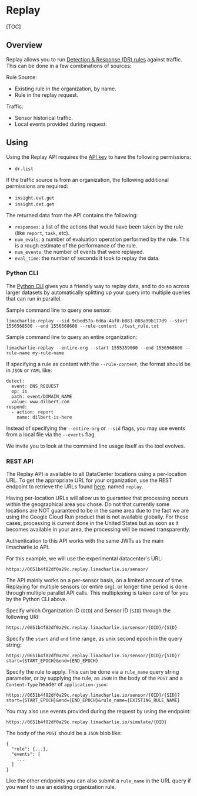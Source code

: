 # Replay

[TOC]

## Overview
Replay allows you to run [Detection & Response (DR) rules](dr.md) against traffic.
This can be done in a few combinations of sources:

Rule Source:
* Existing rule in the organization, by name.
* Rule in the replay request.

Traffic:
* Sensor historical traffic.
* Local events provided during request.

## Using

Using the Replay API requires the [API key](api_keys.md) to have the following permissions:
* `dr.list`

If the traffic source is from an organization, the following additional permissions are required:
* `insight.evt.get`
* `insight.det.get`

The returned data from the API contains the following:
* `responses`: a list of the actions that would have been taken by the rule (like `report`, `task`, etc).
* `num_evals`: a number of evaluation operation performed by the rule. This is a rough estimate of the performance of the rule.
* `num_events`: the number of events that were replayed.
* `eval_time`: the number of seconds it took to replay the data.

### Python CLI
The [Python CLI](https://github.com/refractionPOINT/python-limacharlie) gives you a friendly way to replay data, and to do so across larger datasets
by automatically splitting up your query into multiple queries that can run in parallel.

Sample command line to query one sensor:
```
limacharlie-replay --sid 9cbed57a-6d6a-4af0-b881-803a99b177d9 --start 1556568500 --end 1556568600 --rule-content ./test_rule.txt
```

Sample command line to query an entire organization:
```
limacharlie-replay --entire-org --start 1555359000 --end 1556568600 --rule-name my-rule-name
```

If specifying a rule as content with the `--rule-content`, the format should be
in `JSON` or `YAML` like:
```
detect:
  event: DNS_REQUEST
  op: is
  path: event/DOMAIN_NAME
  value: www.dilbert.com
respond:
  - action: report
    name: dilbert-is-here
```

Instead of specifying the `--entire-org` or `--sid` flags, you may use events from
a local file via the `--events` flag.

We invite you to look at the command line usage itself as the tool evolves.

### REST API
The Replay API is available to all DataCenter locations using a per-location URL.
To get the appropriate URL for your organization, use the REST endpoint to
retrieve the URLs found [here](https://api.limacharlie.io/static/swagger/#/LimaCharlie_Cloud/get_orgs__oid__url).
named `replay`.

Having per-location URLs will allow us to guarantee that processing occurs within the
geographical area you chose. Do not that currently some locations are NOT guaranteed
to be in the same area due to the fact we are using the Google Cloud Run product that
is not available globally. For these cases, processing is current done in the United States
but as soon as it becomes available in your area, the processing will be moved transparently.

Authentication to this API works with the same JWTs as the main limacharlie.io API.

For this example, we will use the experimental datacenter's URL:
```
https://0651b4f82df0a29c.replay.limacharlie.io/sensor/
```

The API mainly works on a per-sensor basis, on a limited amount of time. Replaying for
multiple sensors (or entire org), or longer time period is done through multiple
parallel API calls. This multiplexing is taken care of for you by the Python CLI above.

Specify which Organization ID (`OID`) and Sensor ID (`SID`) through the following URI:
```
https://0651b4f82df0a29c.replay.limacharlie.io/sensor/{OID}/{SID}
```

Specify the `start` and `end` time range, as unix second epoch in the query string:
```
https://0651b4f82df0a29c.replay.limacharlie.io/sensor/{OID}/{SID}?start={START_EPOCH}&end={END_EPOCH}
```

Specify the rule to apply. This can be done via a `rule_name` query string parameter, or
by supplying the rule, as `JSON` in the body of the `POST` and a `Content-Type` header of `application-json`:
```
https://0651b4f82df0a29c.replay.limacharlie.io/sensor/{OID}/{SID}?start={START_EPOCH}&end={END_EPOCH}&rule_name={EXISTING_RULE_NAME}
```

You may also use events provided during the request by using the endpoint:
```
https://0651b4f82df0a29c.replay.limacharlie.io/simulate/{OID}
```
The body of the `POST` should be a `JSON` blob like:
```
{
  "rule": {...},
  "events": [
    ...
  ]
}
```
Like the other endpoints you can also submit a `rule_name` in the URL query if you want
to use an existing organization rule.
